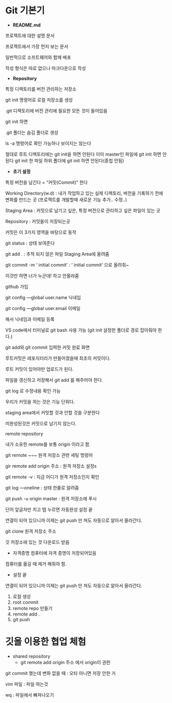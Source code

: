 # Git 기본기

- **README.md**

프로젝트에 대한 설명 문서

프로젝트에서 가장 먼저 보는 문서

일반적으로 소프트웨어와 함께 배포

작성 형식은 따로 없으나 마크다운으로 작성

- **Repository**

특정 디렉토리를 버전 관리하는 저장소

git init 명령어로 로컬 저장소를 생성

.git 디렉토리에 버전 관리에 필요한 모든 것이 들어있음

 
 
git init 하면

.git 폴더는 숨김 폴더로 생성

ls -a 명령어로 확인 가능하나 보이지는 않는다

절대로 루트 디렉토리에는 git init을 하면 안된다
이미 master인 파일에 git init 하면 안된다
git init 한 파일 하위 폴더에 git init 하면 안된다(중첩 안됨)

- **초기 설정**

특정 버전을 남긴다 = “커밋(Commit)” 한다

Working Directory(w.d) :  내가 작업하고 있는 실제 디렉토리, 버전을 기록하기 전에 변화를 만드는 곳 (프로젝트를 개발할때 새로운 기능 추가.. 수정..)

Staging Area : 커밋으로 남기고 싶은, 특정 버전으로 관리하고 싶은 파일이 있는 곳

Repository : 커밋들이 저장되는곳

커밋은 이 3가지 영역을 바탕으로 동작


git status : 상태 보여준다

git add . : 추적 되지 않은 파일 Staging Area에 올려줌



git commit -m ‘ initial commit’ : ‘ initial commit’ 으로 올려줘~

이것만 하면 너가 누군데! 하고 안올랴줌

github 가입

git config —global user.name 닉네임

git config —global user.email 이메일

해서 닉네임과 이메일 등록

VS code에서 터미널로 git bash 사용 가능 (git init 설정한 폴더로 경로 잡아줘야 한다.)



git add와 git commit 입력한 커밋 완료 화면

루트커밋은 레포지터리가 만들어졌을때 최초의 커밋이다.

루트 커밋이 있어야만 업로드가 된다. 

파일을 갱신하고 저장해서 git add 를 해주어야 한다. 

git log 로 수정내용 확인 가능

우리가 커밋을 하는 것은 기능 단위다.



staging area에서 커밋할 것과 안할 것을 구분한다

미완성된것은 커밋으로 남기지 않는다.

remote repository

내가 소유한 remote를 보통 origin 이라고 함.

git remote ~~~ 원격 저장소 관련 세팅 명령어

gir remote add origin 주소 : 원격 저장소 설정s

git remote -v : 지금 어디가 원격 저장소인지 확인

git log —oneline : 상태 한줄로 알려줌

git push -u origin master : 원격 저장소에 푸시

단어 앞글자만 치고 탭 누르면 자동완성
설정 끝

연결이 되어 있으니까 이제는 git push 만 쳐도 자동으로 알아서 올라간다.



git clone 원격 저장소 주소

깃 저장소에 있는 것 다운로드 받음

* 자격증명
컴퓨터에 자격 증명이 저장되어있음

컴퓨터를 옮길 때 제거 해줘야 함.

- 설정 끝

연결이 되어 있으니까 이제는 git push 만 쳐도 자동으로 알아서 올라간다. 

1. 로컬 생성
2. root commit
3. remote repo 만들기
4. remote add .
5. git push


# 깃을 이용한 협업 체험

- shared repository
    - git remote add origin 주소 에서 origin이 권한
    

git commit 했는데 변화 없을 때 : 오타 아니면 저장 안한 거

vim 파일 : 파일 여는것

wq : 파일에서 빠져나오기